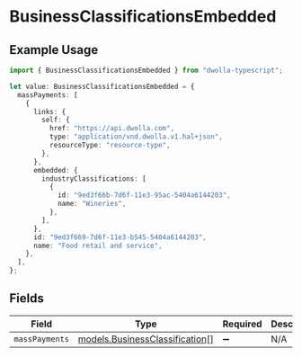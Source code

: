 # BusinessClassificationsEmbedded

## Example Usage

```typescript
import { BusinessClassificationsEmbedded } from "dwolla-typescript";

let value: BusinessClassificationsEmbedded = {
  massPayments: [
    {
      links: {
        self: {
          href: "https://api.dwolla.com",
          type: "application/vnd.dwolla.v1.hal+json",
          resourceType: "resource-type",
        },
      },
      embedded: {
        industryClassifications: [
          {
            id: "9ed3f66b-7d6f-11e3-95ac-5404a6144203",
            name: "Wineries",
          },
        ],
      },
      id: "9ed3f669-7d6f-11e3-b545-5404a6144203",
      name: "Food retail and service",
    },
  ],
};
```

## Fields

| Field                                                                  | Type                                                                   | Required                                                               | Description                                                            |
| ---------------------------------------------------------------------- | ---------------------------------------------------------------------- | ---------------------------------------------------------------------- | ---------------------------------------------------------------------- |
| `massPayments`                                                         | [models.BusinessClassification](../models/businessclassification.md)[] | :heavy_minus_sign:                                                     | N/A                                                                    |